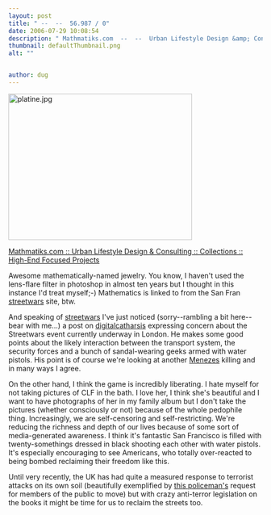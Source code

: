 ```yaml
---
layout: post
title: " --  --  56.987 / 0"
date: 2006-07-29 10:08:54
description: " Mathmatiks.com  --  --  Urban Lifestyle Design &amp; Consulting  --  --  Collections  --  --  High-End Focused Projects Awesome mathematically-named jewelry. You know, I haven&#8217;t used the lens-flare filter in photoshop in almost ten years but I thought in this instance I&#8217;d treat myself;-)&#8230;"
thumbnail: defaultThumbnail.png
alt: ""


author: dug
---
```


<p><img alt="platine.jpg" src="http://www.donkeyontheedge.com/i/platine.jpg" width="364" height="290" style="border:none;" /></p>

<p><a title="Mathmatiks.com :: Urban Lifestyle Design &amp; Consulting :: Collections :: High-End Focused Projects" href="http://www.mathmatiks.com/collections.php#image">Mathmatiks.com :: Urban Lifestyle Design &amp; Consulting :: Collections :: High-End Focused Projects</a></p>

<p>Awesome mathematically-named jewelry. You know, I haven't used the lens-flare filter in photoshop in almost ten years but I thought in this instance I'd treat myself;-)  Mathematics is linked to from the San Fran <a href="http://technorati.com/tag/streetwars" rel="tag">streetwars</a> site, btw.</p>

<p>And speaking of <a href="http://www.streetwars.net">streetwars</a> I've just noticed (sorry--rambling a bit here--bear with me...) a post on <a href="http://www.digitalcatharsis.co.uk/?p=19">digitalcatharsis</a> expressing concern about the Streetwars event currently underway in London. He makes some good points about the likely interaction between the transport system, the security forces and a bunch of sandal-wearing geeks armed with water pistols. His point is of course we're looking at another <a href="http://news.bbc.co.uk/1/hi/uk/4478188.stm">Menezes</a> killing and in many ways I agree.</p>

<p>On the other hand, I think the game is incredibly liberating. I hate myself for not taking pictures of <span class="caps">CLF </span>in the bath. I love her, I think she's beautiful and I want to have photographs of her in my family album but I don't take the pictures (whether consciously or not) because of the whole pedophile thing. Increasingly, we are self-censoring and self-restricting. We're reducing the richness and depth of our lives because of some sort of media-generated awareness. I think it's fantastic San Francisco is filled with twenty-somethings dressed in black shooting each other with water pistols. It's especially encouraging to see Americans, who totally over-reacted to being bombed reclaiming their freedom like this.</p>

<p>Until very recently, the UK has had quite a measured response to terrorist attacks on its own soil (beautifully exemplified by <a href="http://flickr.com/photos/bozo/27551134/in/set-623552/">this policeman's</a> request for members of the public to move) but with crazy anti-terror legislation on the books it might be time for us to reclaim the streets too.</p>

